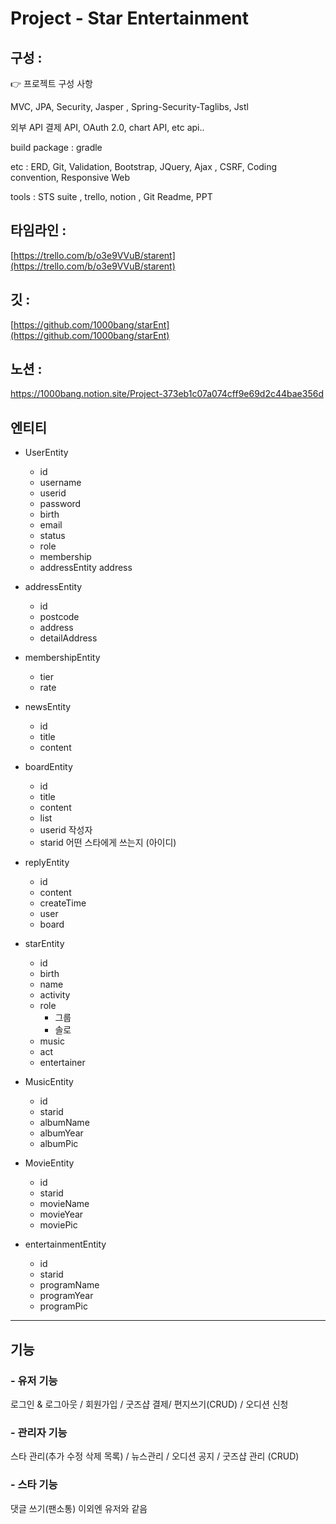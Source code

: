 
# Project - Star Entertainment

## 구성 :

<aside>
👉 프로젝트 구성 사항 

MVC, JPA, Security, Jasper , Spring-Security-Taglibs, Jstl   

외부 API 
결제 API, OAuth 2.0, chart API, etc api..  

build package : gradle 

etc : 
ERD, Git, Validation, Bootstrap, JQuery, Ajax , CSRF,
Coding convention, Responsive Web 

tools : 
STS suite , trello, notion , Git Readme, PPT

</aside>

## 타임라인 :

[https://trello.com/b/o3e9VVuB/starent](https://trello.com/b/o3e9VVuB/starent)

## 깃 :

[https://github.com/1000bang/starEnt](https://github.com/1000bang/starEnt)

## 노션 :

https://1000bang.notion.site/Project-373eb1c07a074cff9e69d2c44bae356d


## 엔티티

- UserEntity
    - id
    - username
    - userid
    - password
    - birth
    - email
    - status
    - role        
    - membership
    - addressEntity address

- addressEntity
    - id
    - postcode
    - address
    - detailAddress

- membershipEntity
    - tier
    - rate
    
- newsEntity
    - id
    - title
    - content 

- boardEntity 
    - id
    - title
    - content 
    - list<reply>
    - userid 작성자
    - starid  어떤 스타에게 쓰는지 (아이디)
    
- replyEntity
    - id
    - content
    - createTime
    - user
    - board

- starEntity
    - id
    - birth
    - name
    - activity
    - role
        - 그룹
        - 솔로
    - music
    - act
    - entertainer

- MusicEntity
    - id
    - starid
    - albumName
    - albumYear
    - albumPic

- MovieEntity
    - id
    - starid
    - movieName
    - movieYear
    - moviePic

- entertainmentEntity
    - id
    - starid
    - programName
    - programYear
    - programPic
    

---


## 기능

### -  유저 기능

로그인 & 로그아웃 / 회원가입  / 굿즈샵 결제/ 편지쓰기(CRUD) / 오디션 신청 

### -  관리자 기능

스타 관리(추가 수정 삭제 목록) / 뉴스관리 / 오디션 공지  / 굿즈샵 관리 (CRUD) 

### -  스타 기능

댓글 쓰기(팬소통) 이외엔 유저와 같음
